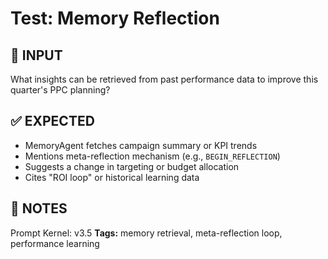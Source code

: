 # Test: Memory Reflection

## 💬 INPUT
What insights can be retrieved from past performance data to improve this quarter's PPC planning?

## ✅ EXPECTED
- MemoryAgent fetches campaign summary or KPI trends
- Mentions meta-reflection mechanism (e.g., `BEGIN_REFLECTION`)
- Suggests a change in targeting or budget allocation
- Cites "ROI loop" or historical learning data

## 🔁 NOTES
Prompt Kernel: v3.5
**Tags:** memory retrieval, meta-reflection loop, performance learning
